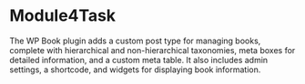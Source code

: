 # Module4Task
The WP Book plugin adds a custom post type for managing books, complete with hierarchical and non-hierarchical taxonomies, meta boxes for detailed information, and a custom meta table. It also includes admin settings, a shortcode, and widgets for displaying book information.
